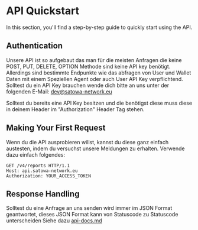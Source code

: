 # API Quickstart

<!-- This document describes how to start using your API: authorization, authentication, accessing API resources. -->
In this section, you'll find a step-by-step guide to quickly start using the API.

## Authentication

Unsere API ist so aufgebaut das man für die meisten Anfragen die keine POST, PUT, DELETE, OPTION Methode sind keine
API key benötigt. Allerdings sind bestimmte Endpunkte wie das abfragen von User und Wallet Daten mit einem Speziellen Agent
oder auch User API Key verpflichtend. 
Solltest du ein API Key brauchen wende dich bitte an uns unter der folgenden E-Mail: [dev@satowa-network.eu](mailto:dev@satowa-network.eu)

Solltest du bereits eine API Key besitzen und die benötigst diese muss diese in deinem Header im "Authorization" Header Tag stehen.

## Making Your First Request

Wenn du die API ausprobieren willst, kannst du diese ganz einfach austesten, indem du versuchst unsere Meldungen zu erhalten.
Verwende dazu einfach folgendes:

```http
GET /v4/reports HTTP/1.1
Host: api.satowa-network.eu
Authorization: YOUR_ACCESS_TOKEN
```

## Response Handling

Solltest du eine Anfrage an uns senden wird immer im JSON Format geantwortet, dieses JSON Format kann von Statuscode zu Statuscode unterscheiden
Siehe dazu [api-docs.md](api-docs.md)

<!--## API Usage Tips
Offer tips and best practices for using the API effectively and efficiently.

## Next Steps
Suggest what users can do next, such as exploring more endpoints or integrating the API into their applications.-->